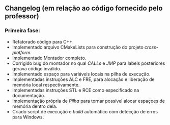## Changelog (em relação ao código fornecido pelo professor)
### Primeira fase:
* Refatorado código para C++.
* Implementado arquivo CMakeLists para construção do projeto _cross-platform_.
* Implementado Montador completo.
* Corrigido bug do montador no qual _CALLs_ e _JMP_ para labels posteriores gerava código inválido.
* Implementado espaço para variáveis locais na pilha de execução.
* Implementadas instruções ALC e FRE, para alocação e liberação de memória local respectivamente.
* Implementadas instruções STL e RCE como especificado na documentação.
* Implementação própria de _Pilha_ para tornar possível alocar espaçoes de memória dentro dela.
* Criado script de execução e _build_ automático com detecção de erros para Windows.
